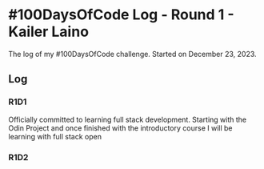 # #100DaysOfCode Log - Round 1 - Kailer Laino

The log of my #100DaysOfCode challenge. Started on December 23, 2023.

## Log

### R1D1 
Officially committed to learning full stack development. Starting with the Odin Project and once finished with the introductory course I will be learning with full stack open

### R1D2

